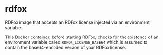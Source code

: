 # rdfox

RDFox image that accepts an RDFox license injected via an environment
variable.

This Docker container, before starting RDFox, checks for the existence
of an environment variable called `RDFOX_LICENSE_BASE64` which is
assumed to contain the base64-encoded version of your RDFox license.



